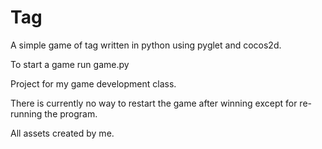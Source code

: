 # Tag
A simple game of tag written in python using pyglet and cocos2d.


To start a game run game.py


Project for my game development class.


There is currently no way to restart the game after winning except for re-running the program.


All assets created by me.

